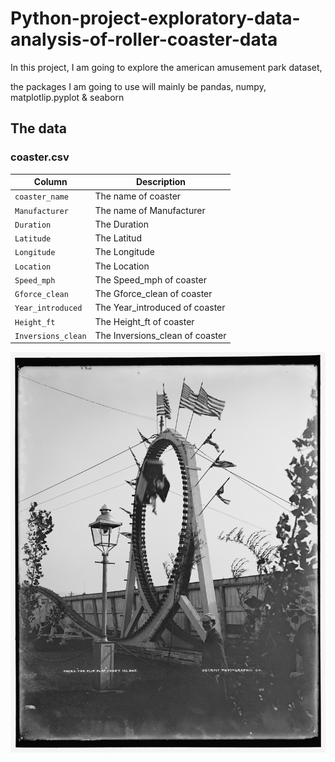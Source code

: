 # Python-project-exploratory-data-analysis-of-roller-coaster-data

In this project, I am going to explore the american amusement park dataset, 

the packages I am going to use will mainly be pandas, numpy, matplotlip.pyplot & seaborn 

## The data
### **coaster.csv**
| Column | Description |
|--------|-------------|
| `coaster_name` | The name of coaster |
| `Manufacturer` | The name of Manufacturer |
| `Duration` | The Duration |
| `Latitude` | The Latitud |
| `Longitude` | The Longitude |
| `Location` | The Location |
| `Speed_mph` | The Speed_mph of coaster |
| `Gforce_clean` | The Gforce_clean of coaster |
| `Year_introduced` | The Year_introduced of coaster |
| `Height_ft` | The Height_ft of coaster |
| `Inversions_clean` | The Inversions_clean of coaster |


![coaster!](https://github.com/Junjiecode/Python-project-exploratory-data-analysis-of-roller-coaster-data/blob/main/flipflap.jpg)
